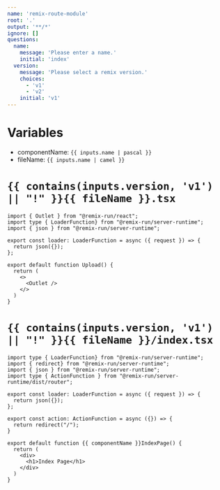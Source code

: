 ```yaml
---
name: 'remix-route-module'
root: '.'
output: '**/*'
ignore: []
questions:
  name:
    message: 'Please enter a name.'
    initial: 'index'
  version:
    message: 'Please select a remix version.'
    choices:
      - 'v1'
      - 'v2'
    initial: 'v1'
---
```


# Variables

- componentName: `{{ inputs.name | pascal }}`
- fileName: `{{ inputs.name | camel }}`

# `{{ contains(inputs.version, 'v1') || "!" }}{{ fileName }}.tsx`

```tsx
import { Outlet } from "@remix-run/react";
import type { LoaderFunction} from "@remix-run/server-runtime";
import { json } from "@remix-run/server-runtime";

export const loader: LoaderFunction = async ({ request }) => {
  return json({});
};

export default function Upload() {
  return (
    <>
      <Outlet />
    </>
  )
}
```

# `{{ contains(inputs.version, 'v1') || "!" }}{{ fileName }}/index.tsx`

```tsx
import type { LoaderFunction} from "@remix-run/server-runtime";
import { redirect} from "@remix-run/server-runtime";
import { json } from "@remix-run/server-runtime";
import type { ActionFunction } from "@remix-run/server-runtime/dist/router";

export const loader: LoaderFunction = async ({ request }) => {
  return json({});
};

export const action: ActionFunction = async ({}) => {
  return redirect("/");
}

export default function {{ componentName }}IndexPage() {
  return (
    <div>
      <h1>Index Page</h1>
    </div>
  )
}
```